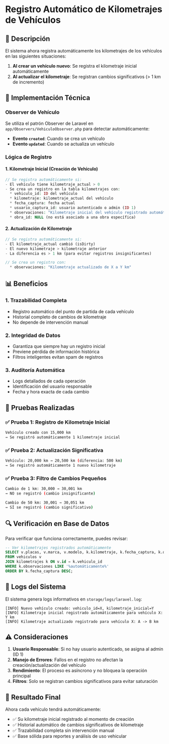 # Registro Automático de Kilometrajes de Vehículos

## 🎯 Descripción

El sistema ahora registra automáticamente los kilometrajes de los vehículos en las siguientes situaciones:

1. **Al crear un vehículo nuevo**: Se registra el kilometraje inicial automáticamente
2. **Al actualizar el kilometraje**: Se registran cambios significativos (> 1 km de incremento)

## 🔧 Implementación Técnica

### Observer de Vehículo
Se utiliza el patrón Observer de Laravel en `app/Observers/VehiculoObserver.php` para detectar automáticamente:

- **Evento `created`**: Cuando se crea un vehículo
- **Evento `updated`**: Cuando se actualiza un vehículo

### Lógica de Registro

#### 1. Kilometraje Inicial (Creación de Vehículo)
```php
// Se registra automáticamente si:
- El vehículo tiene kilometraje_actual > 0
- Se crea un registro en la tabla kilometrajes con:
  * vehiculo_id: ID del vehículo
  * kilometraje: kilometraje_actual del vehículo
  * fecha_captura: fecha actual
  * usuario_captura_id: usuario autenticado o admin (ID 1)
  * observaciones: "Kilometraje inicial del vehículo registrado automáticamente"
  * obra_id: NULL (no está asociado a una obra específica)
```

#### 2. Actualización de Kilometraje
```php
// Se registra automáticamente si:
- El kilometraje_actual cambió (isDirty)
- El nuevo kilometraje > kilometraje anterior
- La diferencia es > 1 km (para evitar registros insignificantes)

// Se crea un registro con:
  * observaciones: "Kilometraje actualizado de X a Y km"
```

## 📊 Beneficios

### 1. **Trazabilidad Completa**
- Registro automático del punto de partida de cada vehículo
- Historial completo de cambios de kilometraje
- No depende de intervención manual

### 2. **Integridad de Datos**
- Garantiza que siempre hay un registro inicial
- Previene pérdida de información histórica
- Filtros inteligentes evitan spam de registros

### 3. **Auditoría Automática**
- Logs detallados de cada operación
- Identificación del usuario responsable
- Fecha y hora exacta de cada cambio

## 🧪 Pruebas Realizadas

### ✅ Prueba 1: Registro de Kilometraje Inicial
```bash
Vehículo creado con 15,000 km
→ Se registró automáticamente 1 kilometraje inicial
```

### ✅ Prueba 2: Actualización Significativa
```bash
Vehículo: 20,000 km → 20,500 km (diferencia: 500 km)
→ Se registró automáticamente 1 nuevo kilometraje
```

### ✅ Prueba 3: Filtro de Cambios Pequeños
```bash
Cambio de 1 km: 30,000 → 30,001 km
→ NO se registró (cambio insignificante)

Cambio de 50 km: 30,001 → 30,051 km
→ SÍ se registró (cambio significativo)
```

## 🔍 Verificación en Base de Datos

Para verificar que funciona correctamente, puedes revisar:

```sql
-- Ver kilometrajes registrados automáticamente
SELECT v.placas, v.marca, v.modelo, k.kilometraje, k.fecha_captura, k.observaciones
FROM vehiculos v
JOIN kilometrajes k ON v.id = k.vehiculo_id
WHERE k.observaciones LIKE '%automáticamente%'
ORDER BY k.fecha_captura DESC;
```

## 📝 Logs del Sistema

El sistema genera logs informativos en `storage/logs/laravel.log`:

```
[INFO] Nuevo vehículo creado: vehiculo_id=X, kilometraje_inicial=Y
[INFO] Kilometraje inicial registrado automáticamente para vehículo X: Y km
[INFO] Kilometraje actualizado registrado para vehículo X: A -> B km
```

## ⚠️ Consideraciones

1. **Usuario Responsable**: Si no hay usuario autenticado, se asigna al admin (ID 1)
2. **Manejo de Errores**: Fallos en el registro no afectan la creación/actualización del vehículo
3. **Rendimiento**: El proceso es asíncrono y no bloquea la operación principal
4. **Filtros**: Solo se registran cambios significativos para evitar saturación

## 🚀 Resultado Final

Ahora cada vehículo tendrá automáticamente:
- ✅ Su kilometraje inicial registrado al momento de creación
- ✅ Historial automático de cambios significativos de kilometraje
- ✅ Trazabilidad completa sin intervención manual
- ✅ Base sólida para reportes y análisis de uso vehicular
